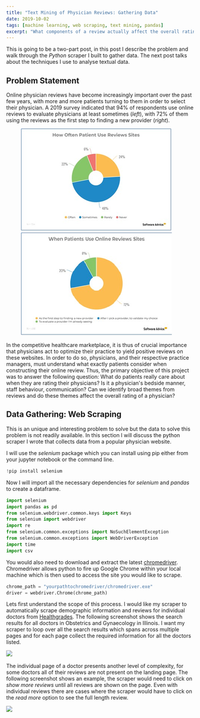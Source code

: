 ```yaml
---
title: "Text Mining of Physician Reviews: Gathering Data"
date: 2019-10-02
tags: [machine learning, web scraping, text mining, pandas]
excerpt: "What components of a review actually affect the overall rating of a physician?"
---
```

This is going to be a two-part post, in this post I describe the problem and walk through the *Python* scraper I built to gather data. The next post talks about the techniques I use to analyse textual data.  

## Problem Statement
Online physician reviews have become increasingly important over the past few years, with more and more patients turning to them in order to select their physician. A 2019 survey indicated that 94% of respondents use online reviews to evaluate physicians at least sometimes (*left*), with 72% of them using the reviews as the first step to finding a new provider (*right*).

<figure class="half">
    <img src="/images/PhyscianReviews/figure1.jpg">
    <img src="/images/PhyscianReviews/figure2.jpg">
</figure>

In the competitive healthcare marketplace, it is thus of crucial importance that physicians act to optimize their practice to yield positive reviews on these websites. In order to do so, physicians, and their respective practice managers, must understand what exactly patients consider when constructing their online review. Thus, the primary objective of this project was to answer the following question: What do patients really care about when they are rating their physicians? Is it a physician's bedside manner, staff behaviour, communication? Can we identify broad themes from reviews and do these themes affect the overall rating of a physician?

## Data Gathering: Web Scraping

This is an unique and interesting problem to solve but the data to solve this problem is not readily available. In this section I will discuss the python scraper I wrote that collects data from a popular physician website.

I will use the *selenium* package which you can install using pip either from your jupyter notebook or the command line.

```python
!pip install selenium
```
Now I will import all the necessary dependencies for *selenium* and *pandas* to create a dataframe.

```python
import selenium
import pandas as pd
from selenium.webdriver.common.keys import Keys
from selenium import webdriver
import re
from selenium.common.exceptions import NoSuchElementException
from selenium.common.exceptions import WebDriverException
import time
import csv
```  
You would also need to download and extract the latest [chromedriver](https://chromedriver.storage.googleapis.com/index.html?path=2.24/). Chromedriver allows python to fire up Google Chrome within your local machine which is then used to access the site you would like to scrape.   

```python
chrome_path = "yourpathtochromedriver/chromedriver.exe"
driver = webdriver.Chrome(chrome_path)
```
Lets first understand the scope of this process. I would like my scraper to automatically scrape demographic information and reviews for individual doctors from [Healthgrades](https://www.healthgrades.com). The following screenshot shows the search results for all doctors in Obstetrics and Gynaecology in Illinois. I want my scraper to loop over all the search results which spans across multiple pages and for each page collect the required information for all the doctors listed.

<img src="{{ site.url }}{{ site.baseurl }}/images/PhyscianReviews/figure3.png">

The individual page of a doctor presents another level of complexity, for some doctors all of their reviews are not present on the landing page. The following screenshot shows an example, the scraper would need to click on *show more reviews* until all reviews are shown on the page. Even with individual reviews there are cases where the scraper would have to click on the *read more* option to see the full length review.  

<img src="{{ site.url }}{{ site.baseurl }}/images/PhyscianReviews/figure4.png"> 
